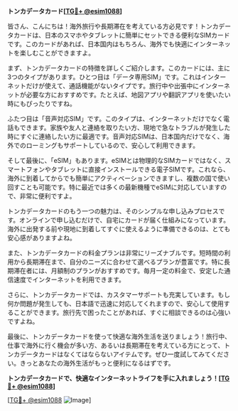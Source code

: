 **トンカデータカード[[TG💪+ @esim1088](https://t.me/s/esim1088)]**

皆さん、こんにちは！海外旅行や長期滞在を考えている方必見です！トンカデータカードは、日本のスマホやタブレットに簡単にセットできる便利なSIMカードです。このカードがあれば、日本国内はもちろん、海外でも快適にインターネットを楽しむことができますよ。

まず、トンカデータカードの特徴を詳しくご紹介します。このカードには、主に3つのタイプがあります。ひとつ目は「データ専用SIM」です。これはインターネットだけが使えて、通話機能がないタイプです。旅行中や出張中にインターネットが必要な方におすすめです。たとえば、地図アプリや翻訳アプリを使いたい時にもぴったりですね。

ふたつ目は「音声対応SIM」です。このタイプは、インターネットだけでなく電話もできます。家族や友人と連絡を取りたい方、現地で急なトラブルが発生した時にすぐに連絡したい方に最適です。音声対応SIMは、日本国内だけでなく、海外でのローミングもサポートしているので、安心して利用できます。

そして最後に、「eSIM」もあります。eSIMとは物理的なSIMカードではなく、スマートフォンやタブレットに直接インストールできる電子SIMです。これなら、海外に到着してからでも簡単にアクティベーションできますし、複数の国で使い回すことも可能です。特に最近では多くの最新機種でeSIMに対応していますので、非常に便利ですよ。

トンカデータカードのもう一つの魅力は、そのシンプルな申し込みプロセスです。オンラインで申し込むだけで、自宅にカードが届く仕組みになっています。海外に出発する前や現地に到着してすぐに使えるように準備できるのは、とても安心感がありますよね。

また、トンカデータカードの料金プランは非常にリーズナブルです。短時間の利用から長期滞在まで、自分のニーズに合わせて選べるプランが豊富です。特に長期滞在者には、月額制のプランがおすすめです。毎月一定の料金で、安定した通信速度でインターネットを利用できます。

さらに、トンカデータカードでは、カスタマーサポートも充実しています。もし何か問題が発生しても、日本語で迅速に対応してくれますので、安心して使用することができます。旅行先で困ったことがあれば、すぐに相談できるのは心強いですよね。

最後に、トンカデータカードを使って快適な海外生活を送りましょう！旅行中、仕事で海外に行く機会が多い方、あるいは長期滞在を考えている方にとって、トンカデータカードはなくてはならないアイテムです。ぜひ一度試してみてください。きっとあなたの海外生活がもっと便利になるはずです。

**トンカデータカードで、快適なインターネットライフを手に入れましょう！[[TG💪+ @esim1088](https://t.me/s/esim1088)]**

[[TG💪+ @esim1088](https://t.me/s/esim1088) ![Image](https://i.postimg.cc/Y0z9fWf4/image.png)]